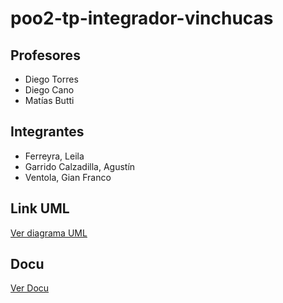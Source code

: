 # poo2-tp-integrador-vinchucas

## Profesores

- Diego Torres  
- Diego Cano  
- Matías Butti  

## Integrantes

- Ferreyra, Leila  
- Garrido Calzadilla, Agustín  
- Ventola, Gian Franco  

## Link UML

[Ver diagrama UML](https://drive.google.com/file/d/10tXEYM322sTUpaXx0-ZhsVOocs9Iy1ZP/view?usp=sharing)

## Docu 

[Ver Docu ](https://docs.google.com/document/d/1JiJY2Q1S4ItalTrJHJljjUS7JB6wuOoaWfdJgufbrtc/edit?tab=t.0)
